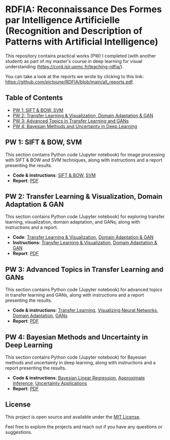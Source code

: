 # RDFIA: Reconnaissance Des Formes par Intelligence Artificielle (Recognition and Description of Patterns with Artificial Intelligence)

This repository contains practical works (PW) I completed (with another student) as part of my master's course in deep learning for visual understanding (https://cord.isir.upmc.fr/teaching-rdfia/).

You can take a look at the reports we wrote by clicking to this link: https://github.com/pictoune/RDFIA/blob/main/all_reports.pdf.

## Table of Contents

- [PW 1: SIFT & BOW, SVM](#pw-1-sift--bow-svm)
- [PW 2: Transfer Learning & Visualization, Domain Adaptation & GAN](#pw-2-transfer-learning--visualization-domain-adaptation--gan)
- [PW 3: Advanced Topics in Transfer Learning and GANs](#pw-3-advanced-topics-in-transfer-learning-and-gans)
- [PW 4: Bayesian Methods and Uncertainty in Deep Learning](#pw-4-bayesian-methods-and-uncertainty-in-deep-learning)

## PW 1: SIFT & BOW, SVM
This section contains Python code (Jupyter notebook) for image processing with SIFT & BOW and SVM techniques, along with instructions and a report presenting the results.
- **Code & instructions**: [SIFT & BOW](https://github.com/pictoune/RDFIA/blob/main/PW_1/code/1_ab_Sift_&_Bow.ipynb), [SVM](https://github.com/pictoune/RDFIA/blob/main/PW_1/code/1_c_SVM.ipynb)
- **Report**: [PDF](https://github.com/pictoune/RDFIA/blob/main/PW_1/report_PW_1.pdf)

## PW 2: Transfer Learning & Visualization, Domain Adaptation & GAN
This section contains Python code (Jupyter notebook) for exploring transfer learning, visualization, domain adaptation, and GANs, along with instructions and a report.
- **Code**: [Transfer Learning & Visualization](https://github.com/pictoune/RDFIA/blob/main/PW_2/code/2_ab_Transfert_Learning_&_Viz.ipynb), [Domain Adaptation & GAN](https://github.com/pictoune/RDFIA/blob/main/PW_2/code/2_cd_Domain_Adapt_&_GAN.ipynb)
- **Instructions**: [Transfer Learning & Visualization](https://github.com/pictoune/RDFIA/blob/main/PW_2/instructions_PW_2_ab.pdf), [Domain Adaptation & GAN](https://github.com/pictoune/RDFIA/blob/main/PW_2/instructions_PW_2_cd.pdf)
- **Report**: [PDF](https://github.com/pictoune/RDFIA/blob/main/PW_2/report_PW_2.pdf)

## PW 3: Advanced Topics in Transfer Learning and GANs
This section contains Python code (Jupyter notebook) for advanced topics in transfer learning and GANs, along with instructions and a report presenting the results.
- **Code & instructions**: [Transfer Learning](https://github.com/pictoune/RDFIA/blob/main/PW_3/code/3_a_Transfer_Learning.ipynb), [Visualizing Neural Networks](https://github.com/pictoune/RDFIA/blob/main/PW_3/code/3_b_Visualizing_Neural_Networks.ipynb), [Domain Adaptation](https://github.com/pictoune/RDFIA/blob/main/PW_3/code/3_c_Domain_Adaptation.ipynb), [GANs](https://github.com/pictoune/RDFIA/blob/main/PW_3/code/3_d_GANs.ipynb)
- **Report**: [PDF](https://github.com/pictoune/RDFIA/blob/main/PW_3/report_PW_3.pdf)

## PW 4: Bayesian Methods and Uncertainty in Deep Learning
This section contains Python code (Jupyter notebook) for Bayesian methods and uncertainty in deep learning, along with instructions and a report presenting the results.
- **Code & instructions**: [Bayesian Linear Regression](https://github.com/pictoune/RDFIA/blob/main/PW_4/code/4_a_Bayesian_Linear_Regression.ipynb), [Approximate Inference](https://github.com/pictoune/RDFIA/blob/main/PW_4/code/4_b_Approximate_Inference.ipynb), [Uncertainty Applications](https://github.com/pictoune/RDFIA/blob/main/PW_4/4_c_Uncertainty_Applications.ipynb)
- **Report**: [PDF](https://github.com/pictoune/RDFIA/blob/main/PW_4/report_PW_4.pdf)

## License

This project is open source and available under the [MIT License](LICENSE).

Feel free to explore the projects and reach out if you have any questions or suggestions.
